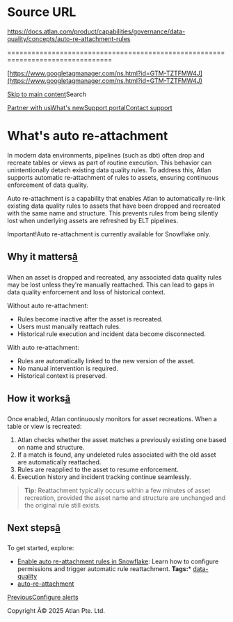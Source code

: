 # Source URL
https://docs.atlan.com/product/capabilities/governance/data-quality/concepts/auto-re-attachment-rules

================================================================================

<!--
canonical: https://docs.atlan.com/product/capabilities/governance/data-quality/concepts/auto-re-attachment-rules
link-alternate: https://docs.atlan.com/product/capabilities/governance/data-quality/concepts/auto-re-attachment-rules
meta-description: Understand automatic re-attachment of data quality rules to assets that are dropped and recreated.
meta-docsearch:docusaurus_tag: docs-default-current
meta-docsearch:language: en
meta-docsearch:version: current
meta-docusaurus_locale: en
meta-docusaurus_tag: docs-default-current
meta-docusaurus_version: current
meta-generator: Docusaurus v3.8.1
meta-og-description: Understand automatic re-attachment of data quality rules to assets that are dropped and recreated.
meta-og-locale: en
meta-og-title: What's auto re-attachment | Atlan Documentation
meta-og-url: https://docs.atlan.com/product/capabilities/governance/data-quality/concepts/auto-re-attachment-rules
meta-twitter:card: summary_large_image
meta-viewport: width=device-width,initial-scale=1
title: What's auto re-attachment | Atlan Documentation
-->

[https://www.googletagmanager.com/ns.html?id=GTM-TZTFMW4J](https://www.googletagmanager.com/ns.html?id=GTM-TZTFMW4J)

[Skip to main content](#__docusaurus_skipToContent_fallback)Search

[Partner with us](https://docs.google.com/forms/d/e/1FAIpQLScuAIhCm2GS7YFstrOjawbP8J7PUmOynQo7wI2yGCcCyEcVSw/viewform)[What's new](https://shipped.atlan.com/)[Support portal](https://atlan.zendesk.com/auth/v2/login/signin?return_to=https%3A%2F%2Fatlan.zendesk.com%2Fhc%2Fen-us&theme=hc&locale=en-us&brand_id=1900000425113&auth_origin=1900000425113%2Cfalse%2Ctrue)[Contact support](/support/submit-request)

What's auto re\-attachment
==========================

In modern data environments, pipelines (such as dbt) often drop and recreate tables or views as part of routine execution. This behavior can unintentionally detach existing data quality rules. To address this, Atlan supports automatic re\-attachment of rules to assets, ensuring continuous enforcement of data quality.

Auto re\-attachment is a capability that enables Atlan to automatically re\-link existing data quality rules to assets that have been dropped and recreated with the same name and structure. This prevents rules from being silently lost when underlying assets are refreshed by ELT pipelines.

Important!Auto re\-attachment is currently available for Snowflake only.

Why it matters[â](#why-it-matters "Direct link to Why it matters")
--------------------------------------------------------------------

When an asset is dropped and recreated, any associated data quality rules may be lost unless they're manually reattached. This can lead to gaps in data quality enforcement and loss of historical context.

Without auto re\-attachment:

* Rules become inactive after the asset is recreated.
* Users must manually reattach rules.
* Historical rule execution and incident data become disconnected.

With auto re\-attachment:

* Rules are automatically linked to the new version of the asset.
* No manual intervention is required.
* Historical context is preserved.

How it works[â](#how-it-works "Direct link to How it works")
--------------------------------------------------------------

Once enabled, Atlan continuously monitors for asset recreations. When a table or view is recreated:

1. Atlan checks whether the asset matches a previously existing one based on name and structure.
2. If a match is found, any undeleted rules associated with the old asset are automatically reattached.
3. Rules are reapplied to the asset to resume enforcement.
4. Execution history and incident tracking continue seamlessly.

> **Tip:** Reattachment typically occurs within a few minutes of asset recreation, provided the asset name and structure are unchanged and the original rule still exists.

Next steps[â](#next-steps "Direct link to Next steps")
--------------------------------------------------------

To get started, explore:

* [Enable auto re\-attachment rules in Snowflake](/product/capabilities/governance/data-quality/snowflake/how-tos/enable-auto-re-attachment): Learn how to configure permissions and trigger automatic rule reattachment.
**Tags:*** [data\-quality](/tags/data-quality)
* [auto\-re\-attachment](/tags/auto-re-attachment)

[PreviousConfigure alerts](/product/capabilities/governance/data-quality/how-tos/configure-alerts)

Copyright Â© 2025 Atlan Pte. Ltd.

